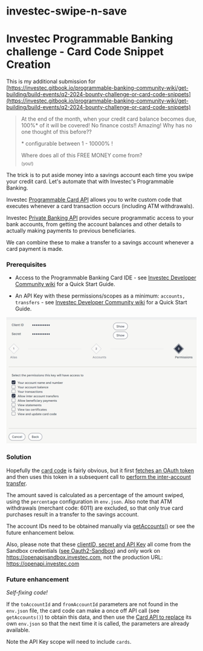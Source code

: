 # investec-swipe-n-save

# Investec Programmable Banking challenge - Card Code Snippet Creation

This is my additional submission for [https://investec.gitbook.io/programmable-banking-community-wiki/get-building/build-events/q2-2024-bounty-challenge-or-card-code-snippets](https://investec.gitbook.io/programmable-banking-community-wiki/get-building/build-events/q2-2024-bounty-challenge-or-card-code-snippets)


> At the end of the month, when your credit card balance becomes due, 100%* of it will be covered! No finance costs!! Amazing! Why has no one thought of this before??
> 
> \* configurable between 1 - 10000% !
> 
> Where does all of this FREE MONEY come from?  
> <sub>(you!)</sub>

The trick is to put aside money into a savings account each time you swipe your credit card. Let's automate that with Investec's Programmable Banking. 

Investec [Programmable Card API](https://developer.investec.com/za/api-products/documentation/SA_Card_Code) allows you to write custom code that executes whenever a card transaction occurs (including ATM withdrawals).

Investec [Private Banking API](https://developer.investec.com/za/api-products/documentation/SA_PB_Account_Information) provides secure programmatic access to your bank accounts, from getting the account balances and other details to actually making payments to previous beneficiaries. 

We can combine these to make a transfer to a savings account whenever a card payment is made.

### Prerequisites

* Access to the Programmable Banking Card IDE - see [Investec  Developer Community wiki](https://investec.gitbook.io/programmable-banking-community-wiki/get-started/card-quick-start-guide) for a Quick Start Guide.

* An API Key with these permissions/scopes as a minimum: `accounts, transfers` - see  [Investec  Developer Community wiki](https://investec.gitbook.io/programmable-banking-community-wiki/get-started/api-quick-start-guide) for a Quick Start Guide.

![Required API Key scopes](./images/apikey-permissions.png?raw=true)

### Solution

Hopefully the [card code](https://github.com/petersmythe/investec-swipe-n-save/blob/main/main.js) is fairly obvious, but it first [fetches an OAuth token](https://developer.investec.com/za/api-products/documentation/SA_PB_Account_Information#section/Authentication) and then uses this token in a subsequent call to [perform the inter-account transfer](https://developer.investec.com/za/api-products/documentation/SA_PB_Account_Information#operation/transferv2).  

The amount saved is calculated as a percentage of the amount swiped, using the `percentage` configuration in `env.json`.  Also note that ATM withdrawals (merchant code: 6011) are excluded, so that only true card purchases result in a transfer to the savings account.

The account IDs need to be obtained manually via [getAccounts()](https://developer.investec.com/za/api-products/documentation/SA_PB_Account_Information#operation/accounts) or see the future enhancement below.

Also, please note that these [clientID, secret and API Key](https://github.com/petersmythe/investec-swipe-n-save/blob/main/env.json) all come from the Sandbox credentials ([see Oauth2-Sandbox](https://developer.investec.com/za/api-products/documentation/SA_PB_Account_Information#section/Authentication)) and only work on https://openapisandbox.investec.com, not the production URL: https://openapi.investec.com

### Future enhancement

*Self-fixing code!*

If the `toAccountId` and `fromAccountId` parameters are not found in the `env.json` file, the card code can make a once off API call (see `getAccounts()`) to obtain this data, and then use the [Card API to replace](https://developer.investec.com/za/api-products/documentation/SA_Card_Code#operation/UpdateFunctionEnvironmentVariables) its own `env.json` so that the next time it is called, the parameters are already available.

Note the API Key scope will need to include `cards`.
